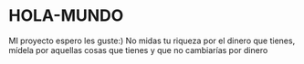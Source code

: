 # HOLA-MUNDO
MI proyecto espero les guste:)
 No midas tu riqueza por el dinero que tienes, mídela por aquellas cosas que tienes y que no cambiarías por dinero
